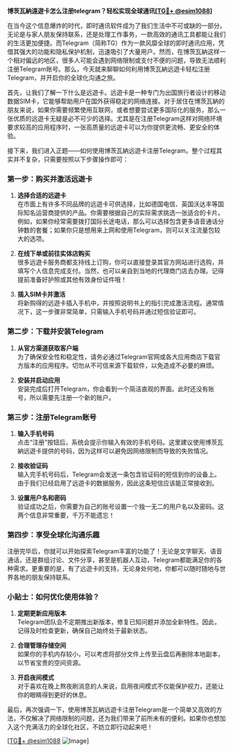 **博茨瓦納遠遊卡怎么注册telegram？轻松实现全球通讯[[TG💪+ @esim1088](https://t.me/s/esim1088)]**

在当今这个信息爆炸的时代，即时通讯软件成为了我们生活中不可或缺的一部分。无论是与家人朋友保持联系，还是处理工作事务，一款高效的通讯工具都能让我们的生活更加便捷。而Telegram（简称TG）作为一款风靡全球的即时通讯应用，凭借其强大的功能和隐私保护机制，迅速吸引了大量用户。然而，在博茨瓦納这样一个相对偏远的地区，很多人可能会遇到网络限制或支付不便的问题，导致无法顺利注册Telegram账号。那么，今天就来聊聊如何利用博茨瓦納远遊卡轻松注册Telegram，并开启你的全球化沟通之旅。

首先，让我们了解一下什么是远遊卡。远遊卡是一种专门为出国旅行者设计的移动数据SIM卡，它能够帮助用户在国外获得稳定的网络连接。对于居住在博茨瓦納的朋友来说，如果你需要频繁使用互联网，或者想要尝试更多国际化的服务，那么一张优质的远遊卡无疑是必不可少的选择。尤其是在注册Telegram这样对网络环境要求较高的应用程序时，一张高质量的远遊卡可以为你提供更流畅、更安全的体验。

接下来，我们进入正题——如何使用博茨瓦納远遊卡注册Telegram。整个过程其实并不复杂，只需要按照以下步骤操作即可：

### 第一步：购买并激活远遊卡

1. **选择合适的远遊卡**  
   在市面上有许多不同品牌的远遊卡可供选择，比如德国电信、英国沃达丰等国际知名运营商提供的产品。你需要根据自己的实际需求挑选一张适合的卡片。例如，如果你经常需要拨打国际长途电话，那么可以选择包含更多语音通话分钟数的套餐；如果你只是想用来上网和使用Telegram，则可以关注流量包较大的选项。

2. **在线下单或前往实体店购买**  
   很多远遊卡服务商都支持线上订购，你可以直接登录其官方网站进行选购，并填写个人信息完成支付。当然，也可以亲自到当地的代理商门店去办理。记得提前准备好护照或其他有效身份证件哦！

3. **插入SIM卡并激活**  
   将新购得的远遊卡插入手机中，并按照说明书上的指引完成激活流程。通常情况下，这一步骤非常简单，只需输入手机号码并通过短信验证即可。

### 第二步：下载并安装Telegram

1. **从官方渠道获取客户端**  
   为了确保安全性和稳定性，请务必通过Telegram官网或各大应用商店下载官方版本的应用程序。切勿从不可信来源下载软件，以免造成不必要的麻烦。

2. **安装并启动应用**  
   安装完成后打开Telegram，你会看到一个简洁直观的界面。此时还没有账号，所以需要先注册一个新的账户。

### 第三步：注册Telegram账号

1. **输入手机号码**  
   点击“注册”按钮后，系统会提示你输入有效的手机号码。这里建议使用博茨瓦納远遊卡提供的号码，因为这样可以避免因网络限制而导致的失败情况。

2. **接收验证码**  
   输入完手机号码后，Telegram会发送一条包含验证码的短信到你的设备上。由于我们已经启用了远遊卡的数据服务，因此这条短信应该能正常接收到。

3. **设置用户名和密码**  
   验证成功之后，你需要为自己的账号设置一个独一无二的用户名以及密码。这两个信息非常重要，千万不能遗忘！

### 第四步：享受全球化沟通乐趣

注册完毕后，你就可以开始探索Telegram丰富的功能了！无论是文字聊天、语音通话，还是群组讨论、文件分享，甚至是机器人互动，Telegram都能满足你的各种需求。更重要的是，有了远遊卡的支持，无论身处何地，你都可以随时随地与世界各地的朋友保持联系。

### 小贴士：如何优化使用体验？

1. **定期更新应用版本**  
   Telegram团队会不定期推出新版本，修复已知问题并添加全新特性。因此，记得及时检查更新，确保自己始终处于最新状态。

2. **合理管理存储空间**  
   如果你的手机内存较小，可以考虑将部分文件上传至云盘后再删除本地副本，以节省宝贵的空间资源。

3. **开启夜间模式**  
   对于喜欢在晚上熬夜刷消息的人来说，启用夜间模式不仅能保护视力，还能让你的眼睛得到更好的休息。

最后，再次强调一下，使用博茨瓦納远遊卡注册Telegram是一个简单又高效的方法，不仅解决了网络限制的问题，还为我们带来了前所未有的便利。如果你也想加入这个充满活力的全球化社区，不妨立即行动起来吧！

[[TG💪+ @esim1088](https://t.me/s/esim1088) ![Image](https://i.postimg.cc/4NQfJmqS/Snipaste-2025-05-13-00-14-12.png)]